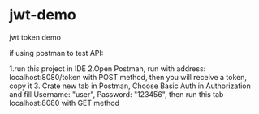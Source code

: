 # jwt-demo
jwt token demo

if using postman to test API:

1.run this project in IDE
2.Open Postman, run with address: localhost:8080/token with POST method, then you will receive a token, copy it
3. Crate new tab in Postman, Choose Basic Auth in Authorization and fill Username: "user", Password: "123456", then run this tab localhost:8080 with GET method

